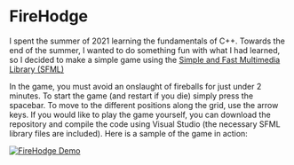 # FireHodge
I spent the summer of 2021 learning the fundamentals of C++. Towards the end of the summer, I wanted to do something fun with what I had learned,
so I decided to make a simple game using the <a href="https://www.sfml-dev.org/">Simple and Fast Multimedia Library (SFML)</a>

In the game, you must avoid an onslaught of fireballs for just under 2 minutes. To start the game (and restart if you die) simply press the spacebar. To move to the different positions along
the grid, use the arrow keys. If you would like to play the game yourself, you can download the repository and 
compile the code using Visual Studio (the necessary SFML library files are included). Here is a sample of the game in action:

[![FireHodge Demo](https://img.youtube.com/vi/E9sQUuE1DmI/0.jpg)](https://www.youtube.com/watch?v=E9sQUuE1DmI)
